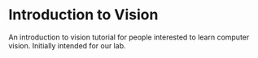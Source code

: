 # Introduction to Vision

An introduction to vision tutorial for people interested to learn computer vision. Initially intended for our lab.


